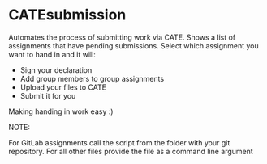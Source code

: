 CATEsubmission
==============

Automates the process of submitting work via CATE. 
Shows a list of assignments that have pending submissions.
Select which assignment you want to hand in and it will: 
  
   - Sign your declaration
   - Add group members to group assignments
   - Upload your files to CATE
   - Submit it for you
   
Making handing in work easy :) 

NOTE: 

For GitLab assignments call the script from the folder with your git repository. For all other files provide the file as a command line argument
